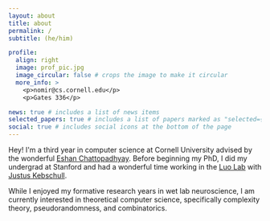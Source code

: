 ```yaml
---
layout: about
title: about
permalink: /
subtitle: (he/him)

profile:
  align: right
  image: prof_pic.jpg
  image_circular: false # crops the image to make it circular
  more_info: >
    <p>nomir@cs.cornell.edu</p>
    <p>Gates 336</p>

news: true # includes a list of news items
selected_papers: true # includes a list of papers marked as "selected={true}"
social: true # includes social icons at the bottom of the page
---
```


Hey! I'm a third year in computer science at Cornell University advised by the
wonderful [Eshan Chattopadhyay](https://www.cs.cornell.edu/~eshan/). Before
beginning my PhD, I did my undergrad at Stanford and had a wonderful time
working in the [Luo Lab](https://luolab.stanford.edu) with
[Justus Kebschull](https://www.kebschull-lab.org).

While I enjoyed my formative research years in wet lab neuroscience, I am
currently interested in theoretical computer science, specifically complexity
theory, pseudorandomness, and combinatorics.

<!-- Write your biography here. Tell the world about yourself. Link to your favorite [subreddit](http://reddit.com). You can put a picture in, too. The code is already in, just name your picture `prof_pic.jpg` and put it in the `img/` folder.

Put your address / P.O. box / other info right below your picture. You can also disable any of these elements by editing `profile` property of the YAML header of your `_pages/about.md`. Edit `_bibliography/papers.bib` and Jekyll will render your [publications page](/al-folio/publications/) automatically.

Link to your social media connections, too. This theme is set up to use [Font Awesome icons](https://fontawesome.com/) and [Academicons](https://jpswalsh.github.io/academicons/), like the ones below. Add your Facebook, Twitter, LinkedIn, Google Scholar, or just disable all of them. -->
